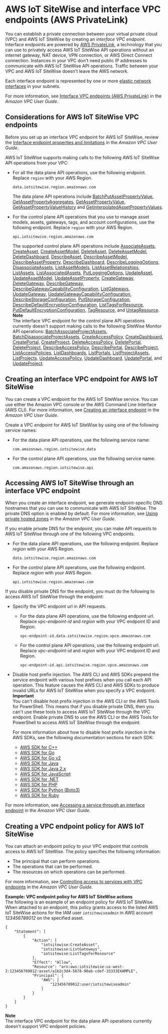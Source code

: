 # AWS IoT SiteWise and interface VPC endpoints \(AWS PrivateLink\)<a name="vpc-interface-endpoints"></a>

You can establish a private connection between your virtual private cloud \(VPC\) and AWS IoT SiteWise by creating an *interface VPC endpoint*\. Interface endpoints are powered by [AWS PrivateLink](http://aws.amazon.com/privatelink), a technology that you can use to privately access AWS IoT SiteWise API operations without an internet gateway, NAT device, VPN connection, or AWS Direct Connect connection\. Instances in your VPC don't need public IP addresses to communicate with AWS IoT SiteWise API operations\. Traffic between your VPC and AWS IoT SiteWise doesn't leave the AWS network\.

Each interface endpoint is represented by one or more [elastic network interfaces](https://docs.aws.amazon.com/AWSEC2/latest/UserGuide/using-eni.html) in your subnets\. 

For more information, see [Interface VPC endpoints \(AWS PrivateLink\)](https://docs.aws.amazon.com/vpc/latest/userguide/vpce-interface.html) in the *Amazon VPC User Guide*\.

## Considerations for AWS IoT SiteWise VPC endpoints<a name="vpc-endpoint-considerations"></a>

Before you set up an interface VPC endpoint for AWS IoT SiteWise, review the [Interface endpoint properties and limitations](https://docs.aws.amazon.com/vpc/latest/userguide/vpce-interface.html#vpce-interface-limitations) in the *Amazon VPC User Guide*\. 

AWS IoT SiteWise supports making calls to the following AWS IoT SiteWise API operations from your VPC:
+ For all the data plane API operations, use the following endpoint\. Replace `region` with your AWS Region\.

  ```
  data.iotsitewise.region.amazonaws.com
  ```

  The data plane API operations include [BatchPutAssetPropertyValue](https://docs.aws.amazon.com/iot-sitewise/latest/APIReference/API_BatchPutAssetPropertyValue.html), [GetAssetPropertyAggregates](https://docs.aws.amazon.com/iot-sitewise/latest/APIReference/API_GetAssetPropertyAggregates.html), [GetAssetPropertyValue](https://docs.aws.amazon.com/iot-sitewise/latest/APIReference/API_GetAssetPropertyValue.html), [GetAssetPropertyValueHistory](https://docs.aws.amazon.com/iot-sitewise/latest/APIReference/API_GetAssetPropertyValueHistory.html) and [GetInterpolatedAssetPropertyValues](https://docs.aws.amazon.com/iot-sitewise/latest/APIReference/API_GetInterpolatedAssetPropertyValues.html)\.
+ For the control plane API operations that you use to manage asset models, assets, gateways, tags, and account configurations, use the following endpoint\. Replace `region` with your AWS Region\.

  ```
  api.iotsitewise.region.amazonaws.com
  ```

  The supported control plane API operations include [AssociateAssets](https://docs.aws.amazon.com/iot-sitewise/latest/APIReference/API_AssociateAssets.html), [CreateAsset](https://docs.aws.amazon.com/iot-sitewise/latest/APIReference/API_CreateAsset.html), [CreateAssetModel](https://docs.aws.amazon.com/iot-sitewise/latest/APIReference/API_CreateAssetModel.html), [DeleteAsset](https://docs.aws.amazon.com/iot-sitewise/latest/APIReference/API_DeleteAsset.html), [DeleteAssetModel](https://docs.aws.amazon.com/iot-sitewise/latest/APIReference/API_DeleteAssetModel.html), [DeleteDashboard](https://docs.aws.amazon.com/iot-sitewise/latest/APIReference/API_DeleteDashboard.html), [DescribeAsset](https://docs.aws.amazon.com/iot-sitewise/latest/APIReference/API_DescribeAsset.html), [DescribeAssetModel](https://docs.aws.amazon.com/iot-sitewise/latest/APIReference/API_DescribeAssetModel.html), [DescribeAssetProperty](https://docs.aws.amazon.com/iot-sitewise/latest/APIReference/API_DescribeAssetProperty.html), [DescribeDashboard](https://docs.aws.amazon.com/iot-sitewise/latest/APIReference/API_DescribeDashboard.html), [DescribeLoggingOptions](https://docs.aws.amazon.com/iot-sitewise/latest/APIReference/API_DescribeLoggingOptions.html), [DisassociateAssets](https://docs.aws.amazon.com/iot-sitewise/latest/APIReference/API_DisassociateAssets.html), [ListAssetModels](https://docs.aws.amazon.com/iot-sitewise/latest/APIReference/API_ListAssetModels.html), [ListAssetRelationships](https://docs.aws.amazon.com/iot-sitewise/latest/APIReference/API_ListAssetRelationships.html), [ListAssets](https://docs.aws.amazon.com/iot-sitewise/latest/APIReference/API_ListAssets.html), [ListAssociatedAssets](https://docs.aws.amazon.com/iot-sitewise/latest/APIReference/API_ListAssociatedAssets.html), [PutLoggingOptions](https://docs.aws.amazon.com/iot-sitewise/latest/APIReference/API_PutLoggingOptions.html), [UpdateAsset](https://docs.aws.amazon.com/iot-sitewise/latest/APIReference/API_UpdateAsset.html), [UpdateAssetModel](https://docs.aws.amazon.com/iot-sitewise/latest/APIReference/API_UpdateAssetModel.html), [UpdateAssetProperty](https://docs.aws.amazon.com/iot-sitewise/latest/APIReference/API_UpdateAssetProperty.html), [CreateGateway](https://docs.aws.amazon.com/iot-sitewise/latest/APIReference/API_CreateGateway.html), [DeleteGateway](https://docs.aws.amazon.com/iot-sitewise/latest/APIReference/API_DeleteGateway.html), [DescribeGateway](https://docs.aws.amazon.com/iot-sitewise/latest/APIReference/API_DescribeGateway.html), [DescribeGatewayCapabilityConfiguration](https://docs.aws.amazon.com/iot-sitewise/latest/APIReference/API_DescribeGatewayCapabilityConfiguration.html), [ListGateways](https://docs.aws.amazon.com/iot-sitewise/latest/APIReference/API_ListGateways.html), [UpdateGateway](https://docs.aws.amazon.com/iot-sitewise/latest/APIReference/API_UpdateGateway.html), [UpdateGatewayCapabilityConfiguration](https://docs.aws.amazon.com/iot-sitewise/latest/APIReference/API_UpdateGatewayCapabilityConfiguration.html), [DescribeStorageConfiguration](https://docs.aws.amazon.com/iot-sitewise/latest/APIReference/API_DescribeStorageConfiguration.html), [PutStorageConfiguration](https://docs.aws.amazon.com/iot-sitewise/latest/APIReference/API_PutStorageConfiguration.html),  [DescribeDefaultEncryptionConfiguration](https://docs.aws.amazon.com/iot-sitewise/latest/APIReference/API_DescribeDefaultEncryptionConfiguration.html), [ListTagsForResource](https://docs.aws.amazon.com/iot-sitewise/latest/APIReference/API_ListTagsForResource.html), [PutDefaultEncryptionConfiguration](https://docs.aws.amazon.com/iot-sitewise/latest/APIReference/API_PutDefaultEncryptionConfiguration.html), [TagResource](https://docs.aws.amazon.com/iot-sitewise/latest/APIReference/API_TagResource.html), and [UntagResource](https://docs.aws.amazon.com/iot-sitewise/latest/APIReference/API_UntagResource.html)\.
**Note**  
The interface VPC endpoint for the control plane API operations currently doesn't support making calls to the following SiteWise Monitor API operations: [BatchAssociateProjectAssets](https://docs.aws.amazon.com/iot-sitewise/latest/APIReference/API_BatchAssociateProjectAssets.html), [BatchDisassociateProjectAssets](https://docs.aws.amazon.com/iot-sitewise/latest/APIReference/API_BatchDisassociateProjectAssets.html), [CreateAccessPolicy](https://docs.aws.amazon.com/iot-sitewise/latest/APIReference/API_CreateAccessPolicy.html), [CreateDashboard](https://docs.aws.amazon.com/iot-sitewise/latest/APIReference/API_CreateDashboard.html), [CreatePortal](https://docs.aws.amazon.com/iot-sitewise/latest/APIReference/API_CreatePortal.html), [CreateProject](https://docs.aws.amazon.com/iot-sitewise/latest/APIReference/API_CreateProject.html), [DeleteAccessPolicy](https://docs.aws.amazon.com/iot-sitewise/latest/APIReference/API_DeleteAccessPolicy.html), [DeletePortal](https://docs.aws.amazon.com/iot-sitewise/latest/APIReference/API_DeletePortal.html), [DeleteProject](https://docs.aws.amazon.com/iot-sitewise/latest/APIReference/API_DeleteProject.html), [DescribeAccessPolicy](https://docs.aws.amazon.com/iot-sitewise/latest/APIReference/API_DescribeAccessPolicy.html), [DescribePortal](https://docs.aws.amazon.com/iot-sitewise/latest/APIReference/API_DescribePortal.html), [DescribeProject](https://docs.aws.amazon.com/iot-sitewise/latest/APIReference/API_DescribeProject.html), [ListAccessPolicies](https://docs.aws.amazon.com/iot-sitewise/latest/APIReference/API_ListAccessPolicies.html), [ListDashboards](https://docs.aws.amazon.com/iot-sitewise/latest/APIReference/API_ListDashboards.html), [ListPortals](https://docs.aws.amazon.com/iot-sitewise/latest/APIReference/API_ListPortals.html), [ListProjectAssets](https://docs.aws.amazon.com/iot-sitewise/latest/APIReference/API_ListProjectAssets.html), [ListProjects](https://docs.aws.amazon.com/iot-sitewise/latest/APIReference/API_ListProjects.html), [UpdateAccessPolicy](https://docs.aws.amazon.com/iot-sitewise/latest/APIReference/API_UpdateAccessPolicy.html), [UpdateDashboard](https://docs.aws.amazon.com/iot-sitewise/latest/APIReference/API_UpdateDashboard.html), [UpdatePortal](https://docs.aws.amazon.com/iot-sitewise/latest/APIReference/API_UpdatePortal.html), and [UpdateProject](https://docs.aws.amazon.com/iot-sitewise/latest/APIReference/API_UpdateProject.html)\.

## Creating an interface VPC endpoint for AWS IoT SiteWise<a name="vpc-endpoint-create"></a>

You can create a VPC endpoint for the AWS IoT SiteWise service\. You can use either the Amazon VPC console or the AWS Command Line Interface \(AWS CLI\)\. For more information, see [Creating an interface endpoint](https://docs.aws.amazon.com/vpc/latest/userguide/vpce-interface.html#create-interface-endpoint) in the *Amazon VPC User Guide*\.

Create a VPC endpoint for AWS IoT SiteWise by using one of the following service names:
+ For the data plane API operations, use the following service name: 

  ```
  com.amazonaws.region.iotsitewise.data
  ```
+ For the control plane API operations, use the following service name: 

  ```
  com.amazonaws.region.iotsitewise.api
  ```

## Accessing AWS IoT SiteWise through an interface VPC endpoint<a name="vpc-endpoint-access"></a>

When you create an interface endpoint, we generate endpoint\-specific DNS hostnames that you can use to communicate with AWS IoT SiteWise\. The private DNS option is enabled by default\. For more information, see [Using private hosted zones](https://docs.aws.amazon.com/vpc/latest/userguide/vpc-dns.html#vpc-private-hosted-zones) in the *Amazon VPC User Guide*\.

If you enable private DNS for the endpoint, you can make API requests to AWS IoT SiteWise through one of the following VPC endpoints\.
+ For the data plane API operations, use the following endpoint\. Replace *region* with your AWS Region\.

  ```
  data.iotsitewise.region.amazonaws.com
  ```
+ For the control plane API operations, use the following endpoint\. Replace *region* with your AWS Region\.

  ```
  api.iotsitewise.region.amazonaws.com
  ```

If you disable private DNS for the endpoint, you must do the following to access AWS IoT SiteWise through the endpoint:
+ Specify the VPC endpoint url in API requests\.
  + For the data plane API operations, use the following endpoint url\. Replace *vpc\-endpoint\-id* and *region* with your VPC endpoint ID and Region\.

    ```
    vpc-endpoint-id.data.iotsitewise.region.vpce.amazonaws.com
    ```
  + For the control plane API operations, use the following endpoint url\. Replace *vpc\-endpoint\-id* and *region* with your VPC endpoint ID and Region\.

    ```
    vpc-endpoint-id.api.iotsitewise.region.vpce.amazonaws.com
    ```
+ Disable host prefix injection\. The AWS CLI and AWS SDKs prepend the service endpoint with various host prefixes when you call each API operation\. This feature causes the AWS CLI and AWS SDKs to produce invalid URLs for AWS IoT SiteWise when you specify a VPC endpoint\.
**Important**  
You can't disable host prefix injection in the AWS CLI or the AWS Tools for PowerShell\. This means that if you disable private DNS, then you can't use these tools to access AWS IoT SiteWise through the VPC endpoint\. Enable private DNS to use the AWS CLI or the AWS Tools for PowerShell to access AWS IoT SiteWise through the endpoint\.

  For more information about how to disable host prefix injection in the AWS SDKs, see the following documentation sections for each SDK:
  + [AWS SDK for C\+\+](https://sdk.amazonaws.com/cpp/api/LATEST/struct_aws_1_1_client_1_1_client_configuration.html#a3579c1a2f2e1c9d54e99c59d27643499)
  + [AWS SDK for Go](https://docs.aws.amazon.com/sdk-for-go/api/aws/#Config.WithDisableEndpointHostPrefix)
  + [AWS SDK for Go v2](https://docs.aws.amazon.com/sdk-for-go/v2/api/aws/#Config)
  + [AWS SDK for Java](https://docs.aws.amazon.com/AWSJavaSDK/latest/javadoc/com/amazonaws/ClientConfiguration.html#setDisableHostPrefixInjection-boolean-)
  + [AWS SDK for Java 2\.x](https://sdk.amazonaws.com/java/api/latest/software/amazon/awssdk/core/client/config/SdkAdvancedClientOption.html)
  + [AWS SDK for JavaScript](https://docs.aws.amazon.com/AWSJavaScriptSDK/latest/AWS/Config.html#hostPrefixEnabled-property)
  + [AWS SDK for \.NET](https://docs.aws.amazon.com/sdkfornet/v3/apidocs/items/Runtime/TClientConfig.html)
  + [AWS SDK for PHP](https://docs.aws.amazon.com/aws-sdk-php/v3/api/class-Aws.AwsClient.html#___construct)
  + [AWS SDK for Python \(Boto3\)](https://botocore.amazonaws.com/v1/documentation/api/latest/reference/config.html)
  + [AWS SDK for Ruby](https://docs.aws.amazon.com/sdk-for-ruby/v3/api/Aws/IoTSiteWise/Client.html#initialize-instance_method)

For more information, see [Accessing a service through an interface endpoint](https://docs.aws.amazon.com/vpc/latest/userguide/vpce-interface.html#access-service-though-endpoint) in the *Amazon VPC User Guide*\.

## Creating a VPC endpoint policy for AWS IoT SiteWise<a name="vpc-endpoint-policy"></a>

You can attach an endpoint policy to your VPC endpoint that controls access to AWS IoT SiteWise\. The policy specifies the following information:
+ The principal that can perform operations\.
+ The operations that can be performed\.
+ The resources on which operations can be performed\.

For more information, see [Controlling access to services with VPC endpoints](https://docs.aws.amazon.com/vpc/latest/userguide/vpc-endpoints-access.html) in the *Amazon VPC User Guide*\. 

**Example: VPC endpoint policy for AWS IoT SiteWise actions**  
The following is an example of an endpoint policy for AWS IoT SiteWise\. When attached to an endpoint, this policy grants access to the listed AWS IoT SiteWise actions for the IAM user *`iotsitewiseadmin`* in AWS account *123456789012* on the specified asset\.

```
{
    "Statement": [
        {
            "Action": [
                "iotsitewise:CreateAsset",
                "iotsitewise:ListGateways",
                "iotsitewise:ListTagsForResource"
            ],
            "Effect": "Allow",
            "Resource": "arn:aws:iotsitewise:us-west-2:123456789012:asset/a1b2c3d4-5678-90ab-cdef-33333EXAMPLE",
            "Principal": {
                "AWS": [
                    "123456789012:user/iotsitewiseadmin"
                ]
            }
        }
    ]
}
```

**Note**  
The interface VPC endpoint for the data plane API operations currently doesn't support VPC endpoint policies\.